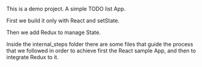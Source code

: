 This is a demo project. A simple TODO list App.

First we build it only with React and setState.

Then we add Redux to manage State.

Inside the internal_steps folder there are some files that guide the process that we followed in order to achieve first the React sample App, and then to integrate Redux to it.
